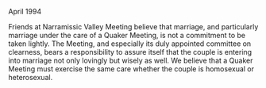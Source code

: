 April 1994

Friends at Narramissic Valley Meeting believe that marriage, and particularly marriage under the care of a Quaker Meeting, is not a commitment to be taken lightly. The Meeting, and especially its duly appointed committee on clearness, bears a responsibility to assure itself that the couple is entering into marriage not only lovingly but wisely as well. We believe that a Quaker Meeting must exercise the same care whether the couple is homosexual or heterosexual.
